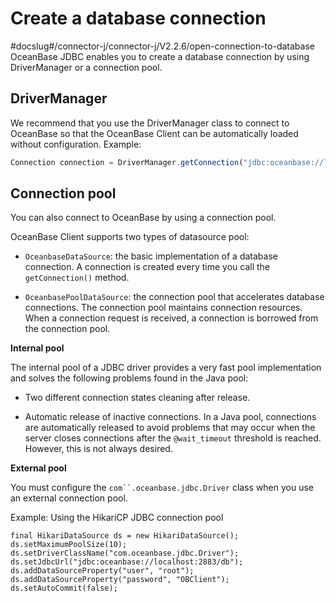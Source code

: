 Create a database connection 
=================================================
#docslug#/connector-j/connector-j/V2.2.6/open-connection-to-database
OceanBase JDBC enables you to create a database connection by using DriverManager or a connection pool. 

DriverManager 
-------------------------------

We recommend that you use the DriverManager class to connect to OceanBase so that the OceanBase Client can be automatically loaded without configuration. Example:

```javascript
Connection connection = DriverManager.getConnection("jdbc:oceanbase://lt:2883/user=root&password=***");
```



Connection pool 
---------------------------------

You can also connect to OceanBase by using a connection pool. 

OceanBase Client supports two types of datasource pool:

* `OceanbaseDataSource`: the basic implementation of a database connection. A connection is created every time you call the `getConnection()` method.

  

* `OceanbasePoolDataSource`: the connection pool that accelerates database connections. The connection pool maintains connection resources. When a connection request is received, a connection is borrowed from the connection pool.

  




**Internal pool** 

The internal pool of a JDBC driver provides a very fast pool implementation and solves the following problems found in the Java pool:

* Two different connection states cleaning after release.

  

* Automatic release of inactive connections. In a Java pool, connections are automatically released to avoid problems that may occur when the server closes connections after the `@wait_timeout` threshold is reached. However, this is not always desired.

  




**External pool** 

You must configure the `com``.oceanbase.jdbc.Driver` class when you use an external connection pool. 

Example: Using the HikariCP JDBC connection pool 

```unknow
final HikariDataSource ds = new HikariDataSource();
ds.setMaximumPoolSize(10);
ds.setDriverClassName("com.oceanbase.jdbc.Driver");
ds.setJdbcUrl("jdbc:oceanbase://localhost:2883/db");
ds.addDataSourceProperty("user", "root");
ds.addDataSourceProperty("password", "OBClient");
ds.setAutoCommit(false);
```



